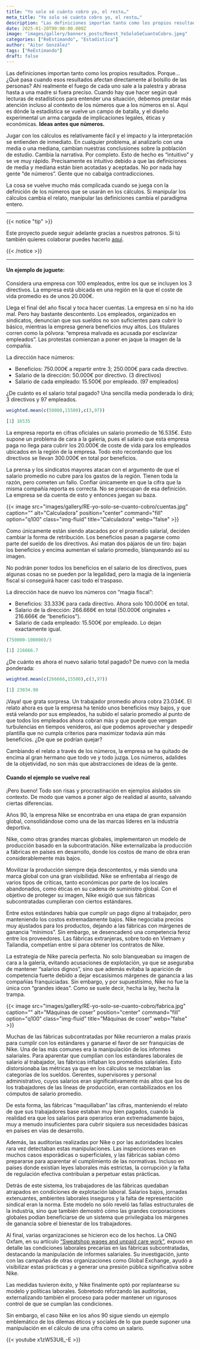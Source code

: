 ```yaml
---
title: "Yo solo sé cuánto cobro yo, el resto…"
meta_title: "Yo solo sé cuánto cobro yo, el resto…"
description: "Las definiciones importan tanto como los propios resultados. Porque… ¿Qué pasa cuando esos resultados afectan directamente al bolsillo de las personas?"
date: 2025-01-20T00:00:00.000Z
image: "images/gallery/banners_posts/Reest_YoSoloSeCuantoCobro.jpeg"
categories: ["ReEstimando", "Estadística"]
author: "Aitor González"
tags: ["ReEstimando"]
draft: false
---
```


Las definiciones importan tanto como los propios resultados. Porque… ¿Qué pasa cuando esos resultados afectan directamente al bolsillo de las personas? Ahí realmente el fuego de cada uno sale a la palestra y abrasa hasta a una madre si fuera preciso. Cuando hay que hacer según qué lecturas de estadísticos para entender una situación, debemos prestar más atención incluso al contexto de los números que a los números en sí. Aquí es dónde la estadística se vuelve un campo de batalla, y el diseño experimental un arma cargada de implicaciones legales, éticas y económicas. **Ideas antes que números.**

Jugar con los cálculos es relativamente fácil y el impacto y la interpretación se entienden de inmediato. En cualquier problema, al analizarlo con una media o una mediana, cambian nuestras conclusiones sobre la población de estudio. Cambia la narrativa. Por completo. Esto de hecho es “intuitivo” y se ve muy rápido. Precisamente es intuitivo debido a que las definiciones de media y mediana están bien acotadas y aceptadas. No por nada hay gente “de números”. Gente que no cabalga contradicciones. 

La cosa se vuelve mucho más complicada cuando se juega con la definición de los números que se usarán en los cálculos. Si manipular los cálculos cambia el relato, manipular las definiciones cambia el paradigma entero.

<hr>

{{< notice "tip" >}}

Este proyecto puede seguir adelante gracias a nuestros patronos. Si tú también quieres colaborar puedes hacerlo [aquí](https://www.patreon.com/user/creators?u=136816989 "Mirai Data Patreon page").

{{< /notice >}}

<hr>

#### Un ejemplo de juguete:

Considera una empresa con 100 empleados, entre los que se incluyen los 3 directivos. La empresa está ubicada en una región en la que el coste de vida promedio es de unos 20.000€.

Llega el final del año fiscal y toca hacer cuentas. La empresa en sí no ha ido mal. Pero hay bastante descontento. Los empleados, organizados en sindicatos, denuncian que sus sueldos no son suficientes para cubrir lo básico, mientras la empresa genera beneficios muy altos. Los titulares corren como la pólvora: “empresa malvada es acusada por esclavizar empleados”. Las protestas comienzan a poner en jaque la imagen de la compañía.

La dirección hace números: 

- Beneficios: 750.000€ a repartir entre 3; 250.000€ para cada directivo. 
- Salario de la dirección: 50.000€ por directivo. (3 directivos) 
- Salario de cada empleado: 15.500€ por empleado. (97 empleados)

¿De cuánto es el salario total pagado? Una sencilla media ponderada lo dirá; 3 directivos y 97 empleados.

```r
weighted.mean(c(50000,15500),c(3,97))

[1] 16535
```

La empresa reporta en cifras oficiales un salario promedio de 16.535€. Esto supone un problema de cara a la galería, pues el salario que esta empresa paga no llega para cubrir los 20.000€ de coste de vida para los empleados ubicados en la región de la empresa. Todo esto recordando que los directivos se llevan 300.000€ en total por beneficios.

La prensa y los sindicatos mayores atacan con el argumento de que el salario promedio no cubre para los gastos de la región. Tienen toda la razón, pero cometen un fallo. Confiar únicamente en que la cifra que la misma compañía reporta es correcta. No se preocupan de esa definición. La empresa se da cuenta de esto y entonces juegan su baza. 

{{< image src="images/gallery/RE-yo-solo-se-cuanto-cobro/cuentas.jpg" caption="" alt="Calculadora" position="center" command="fill" option="q100" class="img-fluid" title="Calculadora"  webp="false" >}} 

Como únicamente están siendo atacados por el promedio salarial, deciden cambiar la forma de retribución. Los beneficios pasan a pagarse como parte del sueldo de los directivos. Así matan dos pájaros de un tiro: bajan los beneficios y encima aumentan el salario promedio, blanqueando así su imagen.

No podrán poner todos los beneficios en el salario de los directivos, pues algunas cosas no se pueden por la legalidad, pero la magia de la ingeniería fiscal sí conseguirá hacer casi todo el traspaso.

La dirección hace de nuevo los números con “magia fiscal”: 

- Beneficios: 33.333€ para cada directivo. Ahora solo 100.000€ en total.
- Salario de la dirección: 266.666€ en total (50.000€ originales + 216.666€ de “beneficios”).
- Salario de cada empleado: 15.500€ por empleado. Lo dejan exactamente igual.

```r
(750000-100000)/3

[1] 216666.7
```

¿De cuánto es ahora el nuevo salario total pagado? De nuevo con la media ponderada:

```r
weighted.mean(c(266666,15500),c(3,97))

[1] 23034.98
```

¡Vaya! que grata sorpresa. Un trabajador promedio ahora cobra 23.034€. El relato ahora es que la empresa ha tenido unos beneficios muy bajos, y que está velando por sus empleados, ha subido el salario promedio al punto de que todos los empleados ahora cobran más y que puede que vengan turbulencias en tiempos venideros, así que podemos aprovechar y despedir plantilla que no cumpla criterios para maximizar todavía aún más beneficios. ¿De que se podrían quejar?

Cambiando el relato a través de los números, la empresa se ha quitado de encima al gran hermano que todo ve y todo juzga. Los números, adalides de la objetividad, no son más que abstracciones de ideas de la gente.


#### Cuando el ejemplo se vuelve real

¡Pero bueno! Todo son risas y procrastinación en ejemplos aislados sin contexto. De modo que vamos a poner algo de realidad al asunto, salvando ciertas diferencias.

Años 90, la empresa Nike se encontraba en una etapa de gran expansión global, consolidándose como una de las marcas líderes en la industria deportiva.

Nike, como otras grandes marcas globales, implementaron un modelo de producción basado en la subcontratación. Nike externalizaba la producción a fábricas en países en desarrollo, donde los costos de mano de obra eran considerablemente más bajos.

Movilizar la producción siempre deja descontentos, y más siendo una marca global con una gran visibilidad. Nike se enfrentaba al riesgo de varios tipos de críticas, tanto económicas por parte de los locales abandonados, como éticas en su cadena de suministro global. Con el objetivo de proteger su imagen, Nike exigió que sus fábricas subcontratadas cumplieran con ciertos estándares.

Entre estos estándares había que cumplir un pago digno al trabajador, pero manteniendo los costos extremadamente bajos. Nike negociaba precios muy ajustados para los productos, dejando a las fábricas con márgenes de ganancia “mínimos”. Sin embargo, se desencadenó una competencia feroz entre los proveedores. Las fábricas extranjeras, sobre todo en Vietnam y Tailandia, competían entre sí para obtener los contratos de Nike.

La estrategia de Nike parecía perfecta. No solo blanqueaban su imagen de cara a la galería, evitando acusaciones de explotación, ya que se aseguraba de mantener “salarios dignos”, sino que además evitaba la aparición de competencia fuerte debido a dejar escasísimos márgenes de ganancia a las compañías franquiciadas. Sin embargo, y por supuestísimo, Nike no fue la única con “grandes ideas”. Como se suele decir, hecha la ley, hecha la trampa.

{{< image src="images/gallery/RE-yo-solo-se-cuanto-cobro/fabrica.jpg" caption="" alt="Máquinas de coser" position="center" command="fill" option="q100" class="img-fluid" title="Máquinas de coser"  webp="false" >}} 

Muchas de las fábricas subcontratadas por Nike recurrieron a malas praxis para cumplir con los estándares y ganarse el favor de ser franquicias de Nike. Una de las más comunes era la manipulación de los informes salariales. Para aparentar que cumplían con los estándares laborales de salario al trabajador, las fábricas inflaban los promedios salariales. Esto distorsionaba las métricas ya que en los cálculos se mezclaban las categorías de los sueldos. Gerentes, supervisores y personal administrativo, cuyos salarios eran significativamente más altos que los de los trabajadores de las líneas de producción, eran contabilizados en los cómputos de salario promedio.

De esta forma, las fábricas “maquillaban” las cifras, manteniendo el relato de que sus trabajadores base estaban muy bien pagados, cuando la realidad era que los salarios para operarios eran extremadamente bajos, muy a menudo insuficientes para cubrir siquiera sus necesidades básicas en países en vías de desarrollo.

Además, las auditorías realizadas por Nike o por las autoridades locales rara vez detectaban estas manipulaciones. Las inspecciones eran en muchos casos esporádicas o superficiales, y las fábricas sabían cómo prepararse para aparentar el cumplimiento de las normativas. Incluso en países donde existían leyes laborales más estrictas, la corrupción y la falta de regulación efectiva contribuían a perpetuar estas prácticas.

Detrás de este sistema, los trabajadores de las fábricas quedaban atrapados en condiciones de explotación laboral. Salarios bajos, jornadas extenuantes, ambientes laborales inseguros y la falta de representación sindical eran la norma. Este modelo no sólo reveló las fallas estructurales de la industria, sino que también demostró cómo las grandes corporaciones globales podían beneficiarse de un sistema que privilegiaba los márgenes de ganancia sobre el bienestar de los trabajadores.

Al final, varias organizaciones se hicieron eco de los hechos. La ONG Oxfam, en su artículo [“Sweatshop wages and unpaid care work”](https://www.oxfam.org/en/press-releases/sweatshop-wages-and-unpaid-care-work-double-burden-asias-women-its-economy-booms "Artículo Oxfam"), expuso en detalle las condiciones laborales precarias en las fábricas subcontratadas, destacando la manipulación de informes salariales. Su investigación, junto con las campañas de otras organizaciones como Global Exchange, ayudó a visibilizar estas prácticas y a generar una presión pública significativa sobre Nike.

Las medidas tuvieron éxito, y Nike finalmente optó por replantearse su modelo y políticas laborales. Sobretodo reforzando las auditorías, externalizando también el proceso para poder mantener un rigurosos control de que se cumplan las condiciones.

Sin embargo, el caso Nike en los años 90 sigue siendo un ejemplo emblemático de los dilemas éticos y sociales de lo que puede suponer una manipulación en el cálculo de una cifra como un salario.

{{< youtube x1zW53U6_-E >}} 